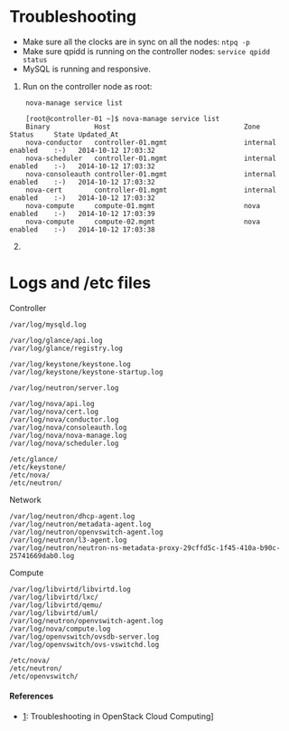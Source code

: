 # Troubleshooting

- Make sure all the clocks are in sync on all the nodes:  `ntpq -p`
- Make sure qpidd is running on the controller nodes:  `service qpidd status`
- MySQL is running and responsive.  


1. Run on the controller node as root:

```
    nova-manage service list 
    
    [root@controller-01 ~]$ nova-manage service list
    Binary           Host                                 Zone             Status     State Updated_At
    nova-conductor   controller-01.mgmt                   internal         enabled    :-)   2014-10-12 17:03:32
    nova-scheduler   controller-01.mgmt                   internal         enabled    :-)   2014-10-12 17:03:32
    nova-consoleauth controller-01.mgmt                   internal         enabled    :-)   2014-10-12 17:03:32
    nova-cert        controller-01.mgmt                   internal         enabled    :-)   2014-10-12 17:03:32
    nova-compute     compute-01.mgmt                      nova             enabled    :-)   2014-10-12 17:03:39
    nova-compute     compute-02.mgmt                      nova             enabled    :-)   2014-10-12 17:03:38
```

2. 

# Logs and /etc files

Controller
```
/var/log/mysqld.log

/var/log/glance/api.log
/var/log/glance/registry.log

/var/log/keystone/keystone.log
/var/log/keystone/keystone-startup.log

/var/log/neutron/server.log

/var/log/nova/api.log
/var/log/nova/cert.log
/var/log/nova/conductor.log
/var/log/nova/consoleauth.log
/var/log/nova/nova-manage.log
/var/log/nova/scheduler.log

/etc/glance/
/etc/keystone/
/etc/nova/
/etc/neutron/
```

Network
```
/var/log/neutron/dhcp-agent.log
/var/log/neutron/metadata-agent.log
/var/log/neutron/openvswitch-agent.log
/var/log/neutron/l3-agent.log
/var/log/neutron/neutron-ns-metadata-proxy-29cffd5c-1f45-410a-b90c-25741669dab0.log

```

Compute
```
/var/log/libvirtd/libvirtd.log
/var/log/libvirtd/lxc/
/var/log/libvirtd/qemu/
/var/log/libvirtd/uml/
/var/log/neutron/openvswitch-agent.log
/var/log/nova/compute.log
/var/log/openvswitch/ovsdb-server.log
/var/log/openvswitch/ovs-vswitchd.log

/etc/nova/
/etc/neutron/
/etc/openvswitch/

```

#### References

- [1]: Troubleshooting in OpenStack Cloud Computing]

[1]: https://www.packtpub.com/books/content/troubleshooting-openstack-cloud-computing




